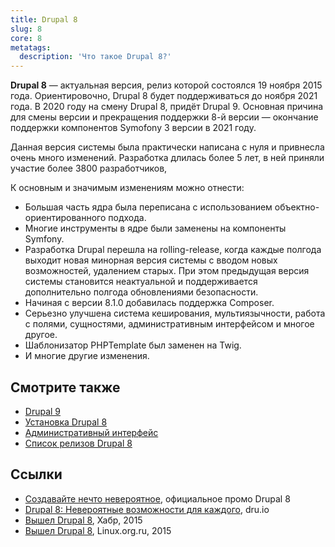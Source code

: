 ```yaml
---
title: Drupal 8
slug: 8
core: 8
metatags:
  description: 'Что такое Drupal 8?'
---
```


**Drupal 8** — актуальная версия, релиз которой состоялся 19 ноября 2015 года. Ориентировочно, Drupal 8 будет поддерживаться до ноября 2021 года. В 2020 году на смену Drupal 8, придёт Drupal 9. Основная причина для смены версии и прекращения поддержки 8-й версии — окончание поддержки компонентов Symofony 3 версии в 2021 году.

Данная версия системы была практически написана с нуля и привнесла очень много изменений. Разработка длилась более 5 лет, в ней приняли участие более 3800 разработчиков,

К основным и значимым изменениям можно отнести:

- Большая часть ядра была переписана с использованием объектно-ориентированного подхода.
- Многие инструменты в ядре были заменены на компоненты Symfony.
- Разработка Drupal перешла на rolling-release, когда каждые полгода выходит новая минорная версия системы с вводом новых возможностей, удалением старых. При этом предыдущая версия системы становится неактуальной и поддерживается дополнительно полгода обновлениями безопасности.
- Начиная с версии 8.1.0 добавилась поддержка Composer.
- Серьезно улучшена система кеширования, мультиязычности, работа с полями, сущностями, административным интерфейсом и многое другое.
- Шаблонизатор PHPTemplate был заменен на Twig.
- И многие другие изменения.

## Смотрите также

- [Drupal 9](../9/index.md)
- [Установка Drupal 8](installation/index.md)
- [Административный интерфейс](admin/index.md)
- [Список релизов Drupal 8](releases/index.md)

## Ссылки

- [Создавайте нечто невероятное](https://www.drupal.org/ru/8), официальное промо Drupal 8
- [Drupal 8: Невероятные возможности для каждого](https://dru.io/drupal-8.0), dru.io
- [Вышел Drupal 8](https://habr.com/ru/post/271293/), Хабр, 2015
- [Вышел Drupal 8](https://www.linux.org.ru/news/opensource/12132309), Linux.org.ru, 2015
